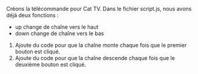 Créons la télécommande pour Cat TV. Dans le fichier script.js, nous avons déjà deux fonctions :

- up change de chaîne vers le haut
- down change de chaîne vers le bas

1. Ajoute du code pour que la chaîne monte chaque fois que le premier bouton est cliqué.
2. Ajoute du code pour que la chaîne descende chaque fois que le deuxième bouton est cliqué.
